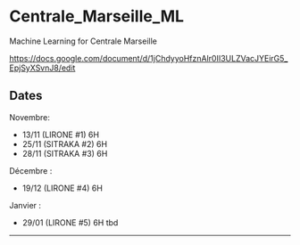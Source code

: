 # Centrale_Marseille_ML
Machine Learning for Centrale Marseille

https://docs.google.com/document/d/1jChdyyoHfznAlr0II3ULZVacJYEirG5_EpjSyXSvnJ8/edit


Dates
------
Novembre: 
- 13/11 (LIRONE #1) 6H  
- 25/11 (SITRAKA #2) 6H
- 28/11 (SITRAKA #3) 6H
  
Décembre :

- 19/12 (LIRONE #4) 6H
  
Janvier :

- 29/01 (LIRONE #5) 6H 
tbd


-------
